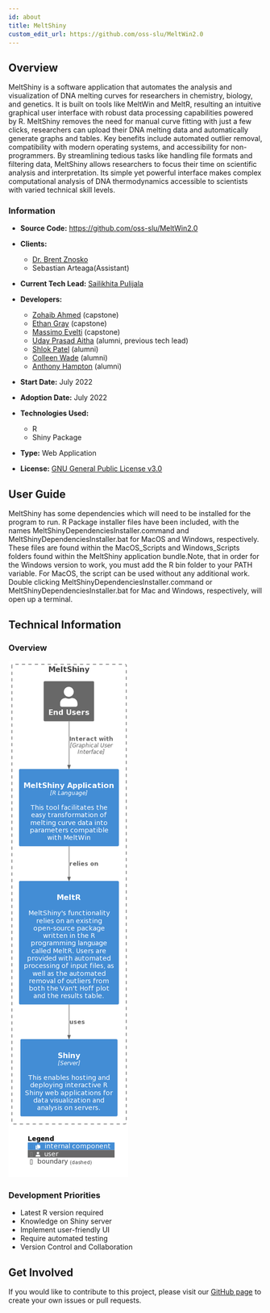 ```yaml
---
id: about
title: MeltShiny
custom_edit_url: https://github.com/oss-slu/MeltWin2.0
---
```


## Overview


MeltShiny is a software application that automates the analysis and visualization of DNA melting curves for researchers in chemistry, biology, and genetics. It is built on tools like MeltWin and MeltR, resulting an intuitive graphical user interface with robust data processing capabilities powered by R. MeltShiny removes the need for manual curve fitting  with just a few clicks, researchers can upload their DNA melting data and automatically generate graphs and tables. Key benefits include automated outlier removal, compatibility with modern operating systems, and accessibility for non-programmers. By streamlining tedious tasks like handling file formats and filtering data, MeltShiny allows researchers to focus their time on scientific analysis and interpretation. Its simple yet powerful interface makes complex computational analysis of DNA thermodynamics accessible to scientists with varied technical skill levels.

### Information

- **Source Code:** <https://github.com/oss-slu/MeltWin2.0>
- **Clients:** 
  - [Dr. Brent Znosko](https://www.slu.edu/science-and-engineering/academics/chemistry/faculty/brent-znosko.php)
  - Sebastian Arteaga(Assistant)
- **Current Tech Lead:** [Sailikhita Pulijala](https://github.com/LikhitaPulijala)
- **Developers:**

  - [Zohaib Ahmed](https://github.com/zohaib-a-ahmed) (capstone)
  - [Ethan Gray](https://github.com/ethan-gray-01) (capstone)
  - [Massimo Evelti](https://github.com/Massi-Papi) (capstone)
  - [Uday Prasad Aitha](https://github.com/aithaprasad) (alumni, previous tech lead)
  - [Shlok Patel](https://github.com/shlokpat6) (alumni)
  - [Colleen Wade](https://github.com/cwade6) (alumni)
  - [Anthony Hampton](https://github.com/adhampton110) (alumni)

- **Start Date:** July 2022
- **Adoption Date:** July 2022
- **Technologies Used:**
  - R
  - Shiny Package
- **Type:** Web Application
- **License:** [GNU General Public License v3.0](https://opensource.org/license/gpl-3-0/)

## User Guide

MeltShiny has some dependencies which will need to be installed for the program to run. R Package installer files have been included, with the names MeltShinyDependenciesInstaller.command and MeltShinyDependenciesInstaller.bat for MacOS and Windows, respectively. These files are found within the MacOS_Scripts and Windows_Scripts folders found within the MeltShiny application bundle.Note, that in order for the Windows version to work, you must add the R bin folder to your PATH variable. For MacOS, the script can be used without any additional work. Double clicking MeltShinyDependenciesInstaller.command or MeltShinyDependenciesInstaller.bat for Mac and Windows, respectively, will open up a terminal. 

## Technical Information

### Overview

![Software Architecture](architecture.png)

### Development Priorities

- Latest R version required
- Knowledge on Shiny server
- Implement user-friendly UI
- Require automated testing
- Version Control and Collaboration

## Get Involved

If you would like to contribute to this project, please visit our [GitHub page](https://github.com/oss-slu/MeltWin2.0) to create your own issues or pull requests.
